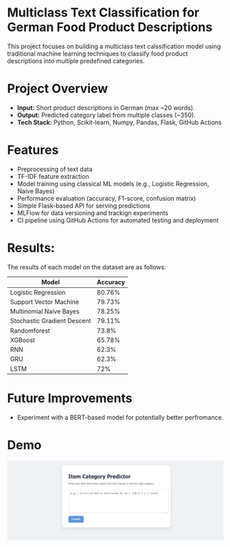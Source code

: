 # Multiclass Text Classification for German Food Product Descriptions

This project focuses on building a multiclass text calssification model using traditional machine learning techniques to classify food product descriptions into multiple predefined categories. 

# Project Overview

- **Input:** Short product descriptions in German (max ~20 words).
- **Output:** Predicted category label from multiple classes (~350).
- **Tech Stack:** Python, Scikit-learn, Numpy, Pandas, Flask, GitHub Actions


# Features

- Preprocessing of text data
- TF-IDF feature extraction
- Model training using classical ML models (e.g., Logistic Regression, Naive Bayes)
- Performance evaluation (accuracy, F1-score, confusion matrix)
- Simple Flask-based API for serving predictions
- MLFlow for data versioning and trackign experiments
- CI pipeline using GitHub Actions for automated testing and deployment

# Results:
The results of each model on the dataset are as follows:

|  Model | Accuracy |
|----------|----------|
| Logistic Regression | 80.76% |
| Support Vector Machine | 79.73% |
| Multinomial Naive Bayes | 78.25% |
| Stochastic Gradient Descent | 79.11% |
| Randomforest | 73.8% |
| XGBoost | 65.78% |
| RNN | 62.3% |
| GRU | 62.3% |
| LSTM | 72% |

# Future Improvements

- Experiment with a BERT-based model for potentially better perfromance.

# Demo

![Flask App Screenshot](./images/flask_app.png)

